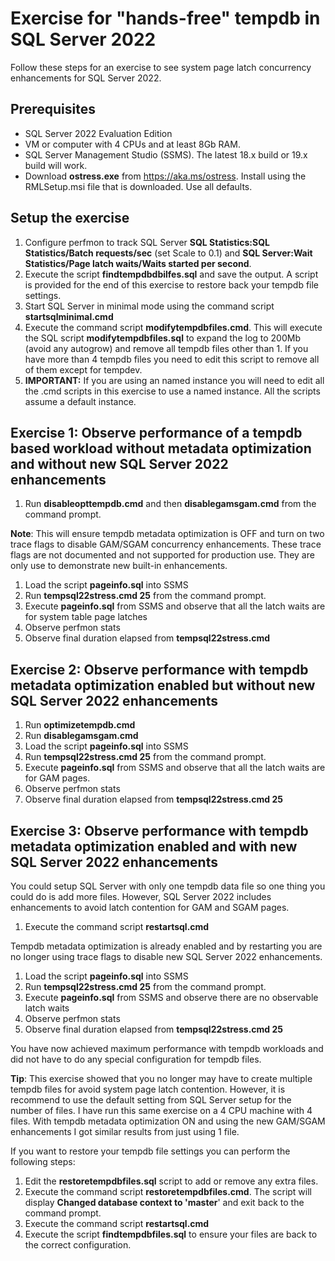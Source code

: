 # Exercise for "hands-free" tempdb in SQL Server 2022

Follow these steps for an exercise to see system page latch concurrency enhancements for SQL Server 2022.

## Prerequisites

- SQL Server 2022 Evaluation Edition
- VM or computer with 4 CPUs and at least 8Gb RAM.
- SQL Server Management Studio (SSMS). The latest 18.x build or 19.x build will work.
- Download **ostress.exe** from https://aka.ms/ostress. Install using the RMLSetup.msi file that is downloaded. Use all defaults.

## Setup the exercise

1. Configure perfmon to track SQL Server **SQL Statistics:SQL Statistics/Batch requests/sec** (set Scale to 0.1) and **SQL Server:Wait Statistics/Page latch waits/Waits started per second**.
1. Execute the script **findtempdbdbilfes.sql** and save the output. A script is provided for the end of this exercise to restore back your tempdb file settings.
1. Start SQL Server in minimal mode using the command script **startsqlminimal.cmd**
1. Execute the command script **modifytempdbfiles.cmd**. This will execute the SQL script **modifytempdbfiles.sql** to expand the log to 200Mb (avoid any autogrow) and remove all tempdb files other than 1. If you have more than 4 tempdb files you need to edit this script to remove all of them except for tempdev.
1. **IMPORTANT:** If you are using an named instance you will need to edit all the .cmd scripts in this exercise to use a named instance. All the scripts assume a default instance.

## Exercise 1: Observe performance of a tempdb based workload without metadata optimization and without new SQL Server 2022 enhancements

1. Run **disableopttempdb.cmd** and then **disablegamsgam.cmd** from the command prompt.

**Note**: This will ensure tempdb metadata optimization is OFF and turn on two trace flags to disable GAM/SGAM concurrency enhancements. These trace flags are not documented and not supported for production use. They are only use to demonstrate new built-in enhancements.

1. Load the script **pageinfo.sql** into SSMS
1. Run **tempsql22stress.cmd 25** from the command prompt.
1. Execute **pageinfo.sql** from SSMS and observe that all the latch waits are for system table page latches
1. Observe perfmon stats
1. Observe final duration elapsed from **tempsql22stress.cmd**

## Exercise 2: Observe performance with tempdb metadata optimization enabled but without new SQL Server 2022 enhancements

1. Run **optimizetempdb.cmd**
1. Run **disablegamsgam.cmd**
1. Load the script **pageinfo.sql** into SSMS
1. Run **tempsql22stress.cmd 25** from the command prompt.
1. Execute **pageinfo.sql** from SSMS and observe that all the latch waits are for GAM pages.
1. Observe perfmon stats
1. Observe final duration elapsed from **tempsql22stress.cmd 25**

## Exercise 3: Observe performance with tempdb metadata optimization enabled and with new SQL Server 2022 enhancements

You could setup SQL Server with only one tempdb data file so one thing you could do is add more files. However, SQL Server 2022 includes enhancements to avoid latch contention for GAM and SGAM pages.

1. Execute the command script **restartsql.cmd**

Tempdb metadata optimization is already enabled and by restarting you are no longer using trace flags to disable new SQL Server 2022 enhancements.

1. Load the script **pageinfo.sql** into SSMS
1. Run **tempsql22stress.cmd 25** from the command prompt.
1. Execute **pageinfo.sql** from SSMS and observe there are no observable latch waits
1. Observe perfmon stats
1. Observe final duration elapsed from **tempsql22stress.cmd 25**

You have now achieved maximum performance with tempdb workloads and did not have to do any special configuration for tempdb files. 

**Tip**: This exercise showed that you no longer may have to create multiple tempdb files for avoid system page latch contention. However, it is recommend to use the default setting from SQL Server setup for the number of files. I have run this same exercise on a 4 CPU machine with 4 files. With tempdb metadata optimization ON and using the new GAM/SGAM enhancements I got similar results from just using 1 file.

If you want to restore your tempdb file settings you can perform the following steps:

1. Edit the **restoretempdbfiles.sql** script to add or remove any extra files.
1. Execute the command script **restoretempdbfiles.cmd**. The script will display **Changed database context to 'master**' and exit back to the command prompt.
1. Execute the command script **restartsql.cmd**
1. Execute the script **findtempdbfiles.sql** to ensure your files are back to the correct configuration.